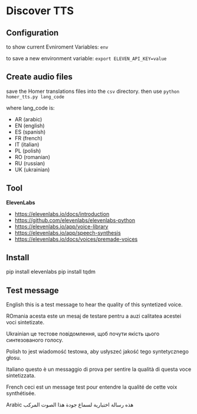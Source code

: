 # Discover TTS

## Configuration
to show current Evniroment Variables:
`env`

to save a new environment variable:
`export ELEVEN_API_KEY=value`

## Create audio files
save the Homer translations files into the `csv` directory.
then use `python homer_tts.py lang_code`

where lang_code is:

- AR (arabic)
- EN (english)
- ES (spanish)
- FR (french)
- IT (italian)
- PL (polish)
- RO (romanian)
- RU (russian)
- UK (ukrainian)

## Tool

**ElevenLabs**

- https://elevenlabs.io/docs/introduction
- https://github.com/elevenlabs/elevenlabs-python
- https://elevenlabs.io/app/voice-library
- https://elevenlabs.io/app/speech-synthesis
- https://elevenlabs.io/docs/voices/premade-voices

## Install
pip install elevenlabs
pip install tqdm

## Test message

English
this is a test message to hear the quality of this syntetized voice.

ROmania
acesta este un mesaj de testare pentru a auzi calitatea acestei voci sintetizate.

Ukrainian
це тестове повідомлення, щоб почути якість цього синтезованого голосу.

Polish
to jest wiadomość testowa, aby usłyszeć jakość tego syntetycznego głosu.

Italiano
questo è un messaggio di prova per sentire la qualità di questa voce sintetizzata.

French
ceci est un message test pour entendre la qualité de cette voix synthétisée.

Arabic
هذه رسالة اختبارية لسماع جودة هذا الصوت المركب

